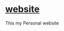 # [website](http://htmlpreview.github.io/?https://github.com/skafis/website/blob/master/index.html)
This my Personal website
